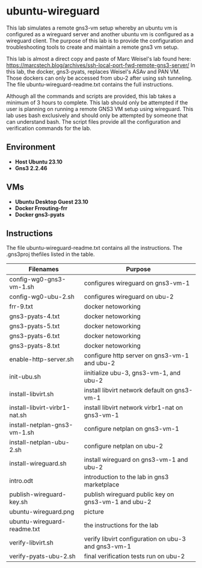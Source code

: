 # ubuntu-wireguard

This lab simulates a remote gns3-vm setup whereby an ubuntu vm
is configured as a wireguard server and another ubuntu vm is
configured as a wireguard client. The purpose of this lab is
to provide the configuration and troubleshooting tools to create
and maintain a remote gns3 vm setup.

This lab is almost a direct copy and paste of Marc Weisel's lab found here:
https://marcstech.blog/archives/ssh-local-port-fwd-remote-gns3-server/
In this lab, the docker, gns3-pyats, replaces Weisel's ASAv and PAN VM. Those
dockers can only be accessed from ubu-2 after using ssh tunneling.
The file ubuntu-wireguard-readme.txt contains the full instructions.

Although all the commands and scripts are provided, this
lab takes a minimum of 3 hours to complete. This lab should
only be attempted if the user is planning on running a
remote GNS3 VM setup using wireguard. This lab uses bash
exclusively and should only be attempted by someone that can understand bash.
The script files provide all the configuration and verification commands for the lab.

## Environment
 * **Host Ubuntu 23.10**
 * **Gns3 2.2.46**
## VMs
 * **Ubuntu Desktop Guest 23.10**
 * **Docker Frrouting-frr**
 * **Docker gns3-pyats**
## Instructions
The file ubuntu-wireguard-readme.txt contains all the instructions.
The .gns3proj thefiles listed in the table.

| Filenames                     | Purpose                                             |
| ----------------------------- | --------------------------------------------------- |
| config-wg0-gns3-vm-1.sh       | configures wireguard on gns3-vm-1                   |
| config-wg0-ubu-2.sh           | configures wireguard on ubu-2                       |
| frr-9.txt                     | docker netoworking                                  |
| gns3-pyats-4.txt              | docker netoworking                                  |
| gns3-pyats-5.txt              | docker netoworking                                  |
| gns3-pyats-6.txt              | docker netoworking                                  |
| gns3-pyats-8.txt              | docker netoworking                                  |
| enable-http-server.sh         | configure http server on gns3-vm-1 and ubu-2        |
| init-ubu.sh                   | iinitialize ubu-3, gns3-vm-1, and ubu-2             |
| install-libvirt.sh            | install libvirt network default on gns3-vm-1        |
| install-libvirt-virbr1-nat.sh | install libvirt network virbr1-nat on gns3-vm-1     |
| install-netplan-gns3-vm-1.sh  | configure netplan on gns3-vm-1                      |
| install-netplan-ubu-2.sh      | configure netplan on ubu-2                          |
| install-wireguard.sh          | install wireguard on gns3-vm-1 and ubu-2            |
| intro.odt                     | introduction to the lab in gns3 marketplace         |
| publish-wireguard-key.sh      | publish wireguard public key on gns3-vm-1 and ubu-2 |
| ubuntu-wireguard.png          | picture                                             |
| ubuntu-wireguard-readme.txt   | the instructions for the lab                        |
| verify-libvirt.sh             | verify libvirt configuration on ubu-3 and gns3-vm-1 |
| verify-pyats-ubu-2.sh         | final verification tests run on ubu-2               |

